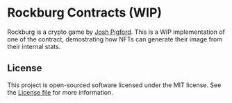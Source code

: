 # Rockburg Contracts (WIP)

Rockburg is a crypto game by [Josh Pigford](https://twitter.com/Shpigford). This is a WIP implementation of one of the contract, demostrating how NFTs can generate their image from their internal stats.

## License

This project is open-sourced software licensed under the MIT license. See the [License file](LICENSE.md) for more information.
